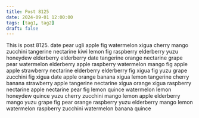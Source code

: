 ```yaml
---
title: Post 8125
date: 2024-09-01 12:00:00
tags: [tag1, tag2]
draft: false
---
```

This is post 8125.
date
pear
ugli
apple
fig
watermelon
xigua
cherry
mango
zucchini
tangerine
nectarine
kiwi
lemon
fig
raspberry
elderberry
yuzu
honeydew
elderberry
elderberry
date
tangerine
orange
nectarine
grape
pear
watermelon
elderberry
apple
raspberry
watermelon
mango
fig
apple
apple
strawberry
nectarine
elderberry
elderberry
fig
xigua
fig
yuzu
grape
zucchini
fig
xigua
date
apple
orange
banana
xigua
lemon
tangerine
cherry
banana
strawberry
apple
tangerine
nectarine
xigua
orange
xigua
raspberry
nectarine
apple
nectarine
pear
fig
lemon
quince
watermelon
lemon
honeydew
quince
yuzu
cherry
zucchini
mango
lemon
apple
elderberry
mango
yuzu
grape
fig
pear
orange
raspberry
yuzu
elderberry
mango
lemon
watermelon
raspberry
zucchini
watermelon
banana
quince

